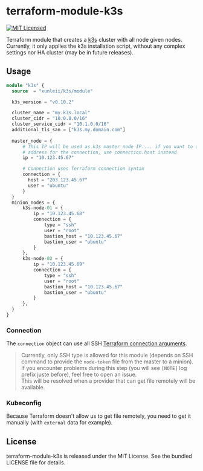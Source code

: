 # terraform-module-k3s

[![MIT Licensed](https://img.shields.io/badge/license-MIT-green.svg)](https://tldrlegal.com/license/mit-license)

Terraform module that creates a [k3s](https://k3s.io/) cluster with all node given nodes. Currently, it only applies the k3s installation script, without any complex settings nor HA cluster (may be in future releases).

## Usage

``` terraform
module "k3s" {
  source  = "xunleii/k3s/module"

  k3s_version = "v0.10.2"

  cluster_name = "my.k3s.local"
  cluster_cidr = "10.0.0.0/16"
  cluster_service_cidr = "10.1.0.0/16"
  additional_tls_san = ["k3s.my.domain.com"]
  
  master_node = {
      # This IP will be used as k3s master node IP.... if you want to use a public
      # address for the connection, use connection.host instead
      ip = "10.123.45.67"

      # Connection uses Terraform connection syntax
      connection = {
        host = "203.123.45.67"
        user = "ubuntu"
      }
  }
  minion_nodes = {
      k3s-node-01 = {
          ip = "10.123.45.68"
          connection = {
              type = "ssh"
              user = "root"
              bastion_host = "10.123.45.67"
              bastion_user = "ubuntu"
          }
      },
      k3s-node-02 = {
          ip = "10.123.45.69"
          connection = {
              type = "ssh"
              user = "root"
              bastion_host = "10.123.45.67"
              bastion_user = "ubuntu"
          }
      },
  }
}
```

### Connection

The `connection` object can use all SSH [Terraform connection arguments](https://www.terraform.io/docs/provisioners/connection.html#argument-reference).

> Currently, only SSH type is allowed for this module (depends on SSH command to provide the `node-token` file from the master to a minion).  
> If you encounter problems during this step (you will see `[NOTE]` log prefix juste before), feel free to open an issue.  
> This will be resolved when a provider that can get file remotely will be available.

### Kubeconfig

Because Terraform doesn't allow us to get file remotely, you need to get it manually (with `external` data for example).

## License

terraform-module-k3s is released under the MIT License. See the bundled LICENSE file for details.
